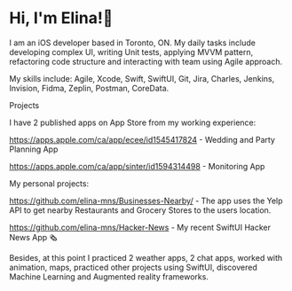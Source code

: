 # Hi, I'm Elina!👋

I am an iOS developer based in Toronto, ON.
My daily tasks include developing complex UI, writing Unit tests, applying MVVM pattern, refactoring code structure and interacting with team using Agile approach. 

My skills include: Agile, Xcode, Swift, SwiftUI, Git, Jira, Charles, Jenkins, Invision, Fidma, Zeplin, Postman, CoreData.

Projects

I have 2 published apps on App Store from my working experience: 

<a href="https://apps.apple.com/ca/app/ecee/id1545417824" target="_blank">https://apps.apple.com/ca/app/ecee/id1545417824</a> - Wedding and Party Planning App

<a href="https://apps.apple.com/ca/app/sinter/id1594314498" target="_blank">https://apps.apple.com/ca/app/sinter/id1594314498</a> - Monitoring App

My personal projects: 

<a href="https://github.com/elina-mns/Businesses-Nearby" target="_blank">https://github.com/elina-mns/Businesses-Nearby/</a> - The app uses the Yelp API to get nearby Restaurants and Grocery Stores to the users location.

<a href="https://github.com/elina-mns/Hacker-News" target="_blank">https://github.com/elina-mns/Hacker-News</a>  - My recent SwiftUI Hacker News App 🗞 

Besides, at this point I practiced 2 weather apps, 2 chat apps, worked with animation, maps, practiced other projects using SwiftUI, discovered Machine Learning and Augmented reality frameworks. 


